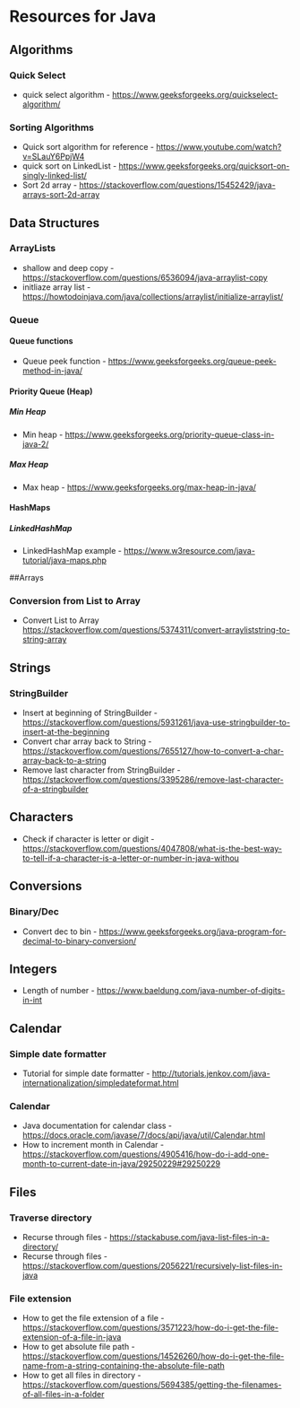 # Resources for Java

## Algorithms
### Quick Select
* quick select algorithm - https://www.geeksforgeeks.org/quickselect-algorithm/

### Sorting Algorithms
* Quick sort algorithm for reference - https://www.youtube.com/watch?v=SLauY6PpjW4
* quick sort on LinkedList - https://www.geeksforgeeks.org/quicksort-on-singly-linked-list/
* Sort 2d array - https://stackoverflow.com/questions/15452429/java-arrays-sort-2d-array

## Data Structures
### ArrayLists
* shallow and deep copy - https://stackoverflow.com/questions/6536094/java-arraylist-copy
* initliaze array list - https://howtodoinjava.com/java/collections/arraylist/initialize-arraylist/

### Queue
#### Queue functions
* Queue peek function - https://www.geeksforgeeks.org/queue-peek-method-in-java/

#### Priority Queue (Heap)
##### Min Heap
* Min heap - https://www.geeksforgeeks.org/priority-queue-class-in-java-2/
##### Max Heap
* Max heap - https://www.geeksforgeeks.org/max-heap-in-java/

#### HashMaps
##### LinkedHashMap
* LinkedHashMap example - https://www.w3resource.com/java-tutorial/java-maps.php

##Arrays
### Conversion from List to Array
* Convert List to Array
https://stackoverflow.com/questions/5374311/convert-arrayliststring-to-string-array

## Strings
### StringBuilder
* Insert at beginning of StringBuilder - https://stackoverflow.com/questions/5931261/java-use-stringbuilder-to-insert-at-the-beginning
* Convert char array back to String - https://stackoverflow.com/questions/7655127/how-to-convert-a-char-array-back-to-a-string
* Remove last character from StringBuilder - https://stackoverflow.com/questions/3395286/remove-last-character-of-a-stringbuilder

## Characters
 * Check if character is letter or digit - https://stackoverflow.com/questions/4047808/what-is-the-best-way-to-tell-if-a-character-is-a-letter-or-number-in-java-withou

## Conversions
### Binary/Dec
* Convert dec to bin - https://www.geeksforgeeks.org/java-program-for-decimal-to-binary-conversion/

## Integers
* Length of number - https://www.baeldung.com/java-number-of-digits-in-int

## Calendar
### Simple date formatter
* Tutorial for simple date formatter - http://tutorials.jenkov.com/java-internationalization/simpledateformat.html

### Calendar
* Java documentation for calendar class - https://docs.oracle.com/javase/7/docs/api/java/util/Calendar.html
* How to increment month in Calendar - https://stackoverflow.com/questions/4905416/how-do-i-add-one-month-to-current-date-in-java/29250229#29250229

## Files
### Traverse directory
* Recurse through files - https://stackabuse.com/java-list-files-in-a-directory/
* Recurse through files - https://stackoverflow.com/questions/2056221/recursively-list-files-in-java

### File extension
* How to get the file extension of a file - https://stackoverflow.com/questions/3571223/how-do-i-get-the-file-extension-of-a-file-in-java
* How to get absolute file path -  https://stackoverflow.com/questions/14526260/how-do-i-get-the-file-name-from-a-string-containing-the-absolute-file-path
* How to get all files in directory - https://stackoverflow.com/questions/5694385/getting-the-filenames-of-all-files-in-a-folder
